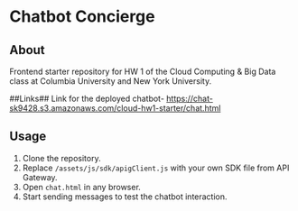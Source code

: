 # Chatbot Concierge #

## About ##

Frontend starter repository for HW 1 of the Cloud Computing & Big Data
class at Columbia University and New York University.

##Links##
Link for the deployed chatbot- https://chat-sk9428.s3.amazonaws.com/cloud-hw1-starter/chat.html

## Usage ##

1. Clone the repository.
2. Replace `/assets/js/sdk/apigClient.js` with your own SDK file from API
   Gateway.
3. Open `chat.html` in any browser.
4. Start sending messages to test the chatbot interaction.

